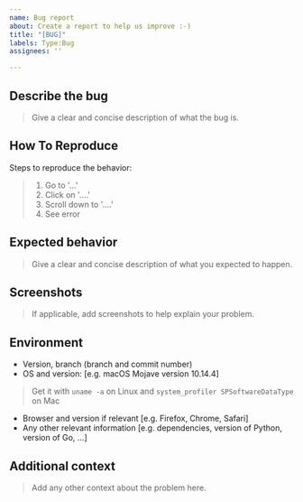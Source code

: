 ```yaml
---
name: Bug report
about: Create a report to help us improve :-)
title: "[BUG]"
labels: Type:Bug
assignees: ''

---
```


## Describe the bug

> Give a clear and concise description of what the bug is.

## How To Reproduce

Steps to reproduce the behavior:

> 1. Go to '...'
> 2. Click on '....'
> 3. Scroll down to '....'
> 4. See error

## Expected behavior

> Give a clear and concise description of what you expected to happen.

## Screenshots

> If applicable, add screenshots to help explain your problem.

## Environment

- Version, branch (branch and commit number)
- OS and version: [e.g. macOS Mojave version 10.14.4]

> Get it with `uname -a` on Linux and `system_profiler SPSoftwareDataType` on Mac

- Browser and version if relevant [e.g. Firefox, Chrome, Safari]
- Any other relevant information [e.g. dependencies, version of Python, version of Go, ...]

## Additional context

> Add any other context about the problem here.
